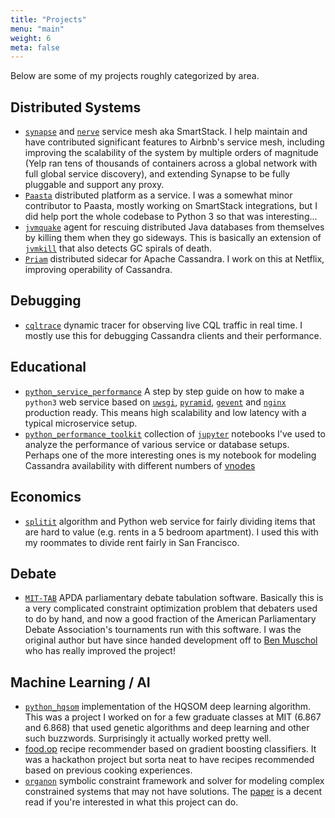 ```yaml
---
title: "Projects"
menu: "main"
weight: 6
meta: false
---
```


Below are some of my projects roughly categorized by area.

Distributed Systems
-------------------

* [`synapse`](https://github.com/airbnb/synapse) and
  [`nerve`](https://github.com/airbnb/nerve) service mesh aka SmartStack. I help
  maintain and have contributed significant features to Airbnb's service mesh,
  including improving the scalability of the system by multiple orders of
  magnitude (Yelp ran tens of thousands of containers across a global network
  with full global service discovery), and extending Synapse to be fully
  pluggable and support any proxy.
* [`Paasta`](https://github.com/Yelp/paasta) distributed platform as a service. I
  was a somewhat minor contributor to Paasta, mostly working on SmartStack
  integrations, but I did help port the whole codebase to Python 3 so that was
  interesting...
* [`jvmquake`](https://github.com/jolynch/jvmquake) agent for rescuing
  distributed Java databases from themselves by killing them when they go
  sideways. This is basically an extension of
  [`jvmkill`](https://github.com/airlift/jvmkill) that also detects GC spirals of
  death.
* [`Priam`](https://github.com/Netflix/Priam) distributed sidecar for Apache
  Cassandra. I work on this at Netflix, improving operability of Cassandra.


Debugging
---------

* [`cqltrace`](https://github.com/jolynch/cqltrace) dynamic tracer for observing
  live CQL traffic in real time. I mostly use this for debugging Cassandra
  clients and their performance.

Educational
-----------

* [`python_service_performance`](https://github.com/jolynch/python_service_performance)
  A step by step guide on how to make a `python3` web service based on
  [`uwsgi`](https://github.com/unbit/uwsgi),
  [`pyramid`](https://github.com/Pylons/pyramid),
  [`gevent`](https://github.com/gevent/gevent) and
  [`nginx`](https://github.com/nginx/nginx) production ready. This means high
  scalability and low latency with a typical microservice setup.
* [`python_performance_toolkit`](https://github.com/jolynch/python_performance_toolkit)
  collection of [`jupyter`](https://github.com/jupyter) notebooks I've used
  to analyze the performance of various service or database setups. Perhaps one
  of the more interesting ones is my notebook for modeling Cassandra
  availability with different numbers of
  [vnodes](https://github.com/jolynch/python_performance_toolkit/tree/master/notebooks/cassandra_availability)

Economics
---------

* [`splitit`](https://github.com/jolynch/splitit) algorithm and Python web
  service for fairly dividing items that are hard to value (e.g. rents in a 5
  bedroom apartment). I used this with my roommates to divide rent fairly in
  San Francisco.

Debate
------

* [`MIT-TAB`](https://github.com/MIT-Tab/mit-tab) APDA parliamentary debate
  tabulation software. Basically this is a very complicated constraint
  optimization problem that debaters used to do by hand, and now a good
  fraction of the American Parliamentary Debate Association's tournaments run
  with this software. I was the original author but have since handed
  development off to [Ben Muschol](https://github.com/BenMusch) who has really
  improved the project!

Machine Learning / AI
---------------------

* [`python_hqsom`](https://github.com/jolynch/python-hqsom) implementation of
  the HQSOM deep learning algorithm. This was a project I worked on for a few
  graduate classes at MIT (6.867 and 6.868) that used genetic algorithms and
  deep learning and other such buzzwords. Surprisingly it actually worked
  pretty well.
* [food.op](https://github.com/jolynch/food.op) recipe recommender based on
  gradient boosting classifiers. It was a hackathon project but sorta neat to
  have recipes recommended based on previous cooking experiences.
* [`organon`](https://github.com/jolynch/organon) symbolic constraint framework
  and solver for modeling complex constrained systems that may not have
  solutions. The
  [paper](https://github.com/jolynch/organon/blob/master/papers/final.pdf) is a
  decent read if you're interested in what this project can do.
